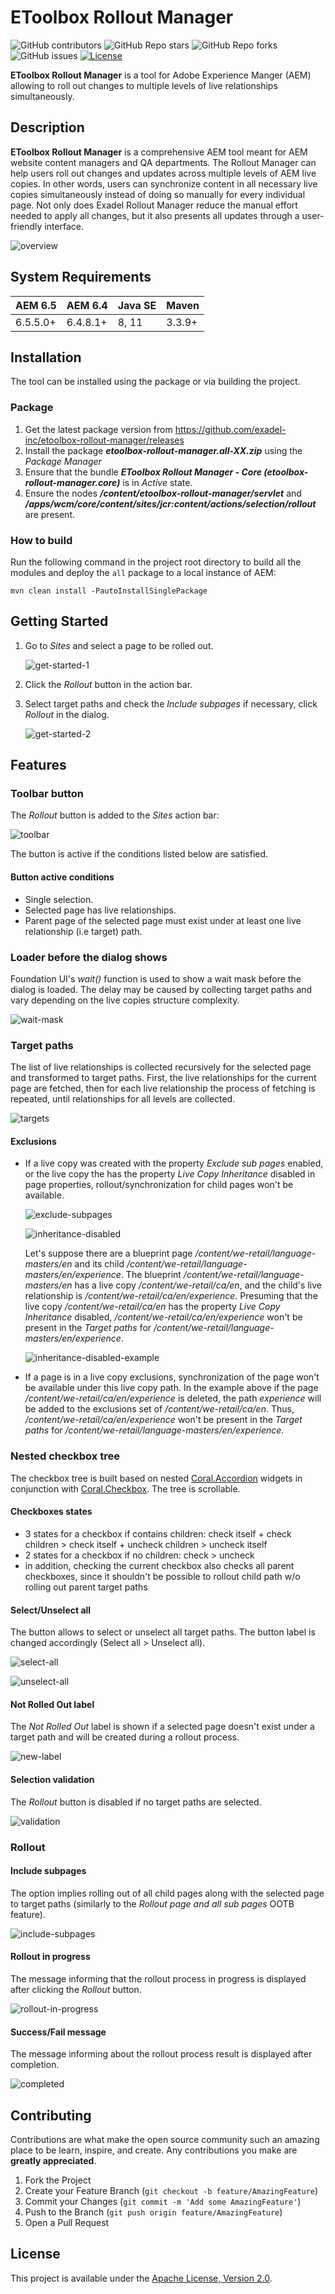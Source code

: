 # EToolbox Rollout Manager

![GitHub contributors](https://img.shields.io/github/contributors/exadel-inc/etoolbox-rollout-manager)
![GitHub Repo stars](https://img.shields.io/github/stars/exadel-inc/etoolbox-rollout-manager)
![GitHub Repo forks](https://img.shields.io/github/forks/exadel-inc/etoolbox-rollout-manager)
![GitHub issues](https://img.shields.io/github/issues/exadel-inc/etoolbox-rollout-manager)
[![License](https://img.shields.io/badge/License-Apache%202.0-green.svg)](https://opensource.org/licenses/Apache-2.0)

**EToolbox Rollout Manager** is a tool for Adobe Experience Manger (AEM) allowing to roll out changes to multiple levels of live relationships simultaneously.

## Description

**EToolbox Rollout Manager** is a comprehensive AEM tool meant for AEM website content managers and QA departments. The Rollout Manager can help users roll out changes and updates across multiple levels of AEM live copies. In other words, users can synchronize content in all necessary live copies simultaneously instead of doing so manually for every individual page. Not only does Exadel Rollout Manager reduce the manual effort needed to apply all changes, but it also presents all updates through a user-friendly interface.

![overview](_img/overview.png)

## System Requirements

AEM 6.5 | AEM 6.4 | Java SE | Maven
---------|---------|---------|---------
6.5.5.0+ | 6.4.8.1+ | 8, 11 | 3.3.9+

## Installation
The tool can be installed using the package or via building the project.

### Package
1. Get the latest package version from https://github.com/exadel-inc/etoolbox-rollout-manager/releases
2. Install the package _**etoolbox-rollout-manager.all-XX.zip**_ using the _Package Manager_
3. Ensure that the bundle **_EToolbox Rollout Manager - Core (etoolbox-rollout-manager.core)_** is in _Active_ state.
4. Ensure the nodes **_/content/etoolbox-rollout-manager/servlet_** and **_/apps/wcm/core/content/sites/jcr:content/actions/selection/rollout_** are present.

### How to build

Run the following command in the project root directory to build all the modules and deploy the `all` package to a local instance of AEM:

`mvn clean install -PautoInstallSinglePackage`

## Getting Started
1. Go to _Sites_ and select a page to be rolled out.
   
   ![get-started-1](_img/get-started-1.png)
   
2. Click the _Rollout_ button in the action bar.
3. Select target paths and check the _Include subpages_ if necessary, click _Rollout_ in the dialog.
   
   ![get-started-2](_img/get-started-2.png)

## Features
### Toolbar button
The _Rollout_ button is added to the _Sites_ action bar:

![toolbar](_img/toolbar.png)

The button is active if the conditions listed below are satisfied.

#### Button active conditions
- Single selection.
- Selected page has live relationships.
- Parent page of the selected page must exist under at least one live relationship (i.e target) path.

### Loader before the dialog shows
Foundation UI's _wait()_ function is used to show a wait mask before the dialog is loaded. The delay may be caused by collecting target paths and vary depending on the live copies structure complexity.

![wait-mask](_img/wait-mask.png)

### Target paths
The list of live relationships is collected recursively for the selected page and transformed to target paths.  First, the live relationships for the current page are fetched, then for each live  relationship the process of fetching is repeated, until relationships for all levels are collected.

![targets](_img/targets.png)

#### Exclusions
- If a live copy was created with the property _Exclude sub pages_ enabled, or the live copy the has the property _Live Copy Inheritance_ disabled in page properties, rollout/synchronization for child pages won't be available.
  
  ![exclude-subpages](_img/exclude-subpages.png)
  
  ![inheritance-disabled](_img/inheritance-disabled.png)
  
  Let's suppose there are a blueprint page _/content/we-retail/language-masters/en_ and its child _/content/we-retail/language-masters/en/experience_. The blueprint _/content/we-retail/language-masters/en_ has a live copy _/content/we-retail/ca/en_, and the child's live relationship is _/content/we-retail/ca/en/experience_. Presuming that the live copy _/content/we-retail/ca/en_ has the property _Live Copy Inheritance_ disabled, _/content/we-retail/ca/en/experience_ won't be present in the _Target paths_ for _/content/we-retail/language-masters/en/experience_.
  
  ![inheritance-disabled-example](_img/inheritance-disabled-example.png)

- If a page is in a live copy exclusions, synchronization of the page won't be available under this live copy path. In the example above if the page _/content/we-retail/ca/en/experience_ is deleted, the path _experience_ will be added to the exclusions set of _/content/we-retail/ca/en_. Thus, _/content/we-retail/ca/en/experience_ won't be present in the _Target paths_ for _/content/we-retail/language-masters/en/experience_.
  
### Nested checkbox tree
The checkbox tree is built based on nested [Coral.Accordion](https://www.adobe.io/experience-manager/reference-materials/6-5/coral-ui/coralui3/Coral.Accordion.html) widgets in conjunction with [Coral.Checkbox](https://www.adobe.io/experience-manager/reference-materials/6-5/coral-ui/coralui3/Coral.Checkbox.html). The tree is scrollable.

#### Checkboxes states
- 3 states for a checkbox if contains children: check itself + check children > check itself + uncheck children > uncheck itself
- 2 states for a checkbox if no children: check > uncheck
- in addition, checking the current checkbox also checks all parent checkboxes, since it shouldn't be possible to rollout child path w/o rolling out parent target paths

#### Select/Unselect all
The button allows to select or unselect all target paths. The button label is changed accordingly (Select all > Unselect all).

![select-all](_img/select-all.png)

![unselect-all](_img/unselect-all.png)

#### Not Rolled Out label
The _Not Rolled Out_ label is shown if a selected page doesn't exist under a target path and will be created during a rollout process.

![new-label](_img/not-rolled-out-label.png)

#### Selection validation
The _Rollout_ button is disabled if no target paths are selected.

![validation](_img/validation.png)

### Rollout
#### Include subpages
The option implies rolling out of all child pages along with the selected page to target paths (similarly to the _Rollout page and all sub pages_ OOTB feature).

![include-subpages](_img/include-subpages.png)

#### Rollout in progress
The message informing that the rollout process in progress is displayed after clicking the _Rollout_ button.

![rollout-in-progress](_img/rollout-in-progress.png)

#### Success/Fail message
The message informing about the rollout process result is displayed after completion.

![completed](_img/completed.png)
   
## Contributing

Contributions are what make the open source community such an amazing place to be learn, inspire, and create. Any contributions you make are **greatly appreciated**.

1. Fork the Project
2. Create your Feature Branch (`git checkout -b feature/AmazingFeature`)
3. Commit your Changes (`git commit -m 'Add some AmazingFeature'`)
4. Push to the Branch (`git push origin feature/AmazingFeature`)
5. Open a Pull Request

## License

This project is available under the [Apache License, Version 2.0](https://opensource.org/licenses/Apache-2.0).